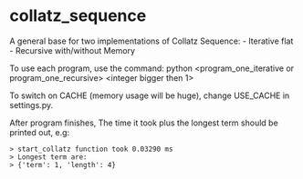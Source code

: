 # collatz_sequence

A general base for two implementations of Collatz Sequence:
    - Iterative flat
    - Recursive with/without Memory

To use each program, use the command:
    python <program_one_iterative or program_one_recursive> <integer bigger then 1>

To switch on CACHE (memory usage will be huge), change USE_CACHE in settings.py.

After program finishes, The time it took plus the longest term should be printed out, e.g:

    > start_collatz function took 0.03290 ms
    > Longest term are:
    > {'term': 1, 'length': 4}
